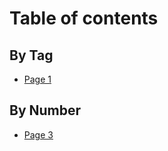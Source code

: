 # Table of contents

## By Tag

* [Page 1](README.md)

## By Number

* [Page 3](by-number/page-3.md)
